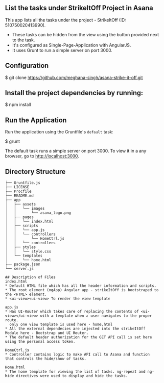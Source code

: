 ## List the tasks under StrikeItOff Project in Asana
This app lists all the tasks under the project - StrikeItOff (ID: 510750020413990).
* These tasks can be hidden from the view using the button provided next to the task.
* It's configured as Single-Page-Application with AngularJS.
* It uses Grunt to run a simple server on port 3000.

## Configuration

$ git clone https://github.com/meghana-singh/asana-strike-it-off.git <your-frontend-project-name>

## Install the project dependencies by running:

$ npm install

## Run the Application

Run the application using the Gruntfile's `default` task:

$ grunt

The default task runs a simple server on port 3000. To view it in a any browser, go to [http://localhost:3000](http://localhost:3000).


## Directory Structure

```
├── Gruntfile.js
├── LICENSE
├── Procfile
├── README.md
├── app
│   ├── assets
│   │   └── images
│   │       └── asana_logo.png
│   ├── pages
│   │   └── index.html
│   ├── scripts
│   │   └── app.js
│   │   └── controllers
│   │       └── HomeCtrl.js
│   │   └── controllers
│   ├── styles
│   │   └── style.css
│   └── templates
│       └── home.html
├── package.json
└── server.js

## Description of Files
index.html 
* Default HTML file which has all the header information and scripts. 
* The root element (ngApp) Angular app - strikeItOff is bootstraped to the <HTML> element.
* <ui-view><ui-view> To render the view template

app.js
* Has UI-Router which takes care of replacing the contents of <ui-view></ui-view> with a template when a user navigates to the proper route. 
  only one view template is used here - home.html
* All the external dependecies are injected into the strikeItOff Module here - Bootstrap and UI Router.
* The default header authorization for the GET API call is set here using the personal access token.

HomeCtrl.js
* Controller contains logic to make API call to Asana and function that controls the hide/show of tasks.

Home.html
* The home template for viewing the list of tasks. ng-repeat and ng-hide directives were used to display and hide the tasks.


